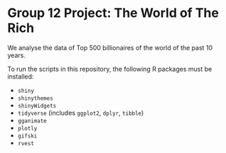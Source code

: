 # Group 12 Project: The World of The Rich

We analyse the data of Top 500 billionaires of the world of the past 10 years.

To run the scripts in this repository, the following R packages must be installed:

- `shiny`
- `shinythemes`
- `shinyWidgets`
- `tidyverse` (includes `ggplot2`, `dplyr`, `tibble`)
- `gganimate`
- `plotly`
- `gifski`
- `rvest`
